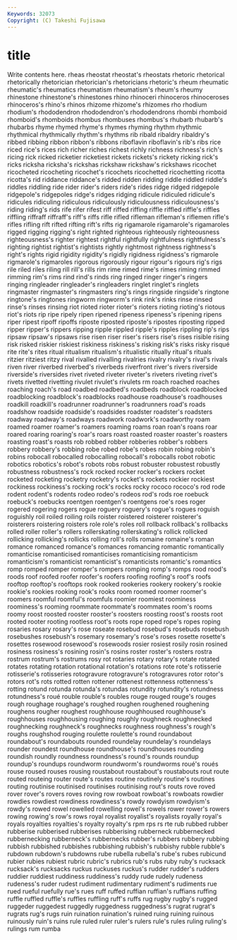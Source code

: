 ```yaml
---
Keywords: 32073 
Copyright: (C) Takeshi Fujisawa
---
```


# title

Write contents here.
 rheas rheostat rheostat's rheostats rhetoric
rhetorical rhetorically rhetorician rhetorician's rhetoricians rhetoric's rheum rheumatic rheumatic's rheumatics
rheumatism rheumatism's rheum's rheumy rhinestone rhinestone's rhinestones rhino rhinoceri rhinoceros
rhinoceroses rhinoceros's rhino's rhinos rhizome rhizome's rhizomes rho rhodium rhodium's
rhododendron rhododendron's rhododendrons rhombi rhomboid rhomboid's rhomboids rhombus rhombuses rhombus's
rhubarb rhubarb's rhubarbs rhyme rhymed rhyme's rhymes rhyming rhythm rhythmic
rhythmical rhythmically rhythm's rhythms rib ribald ribaldry ribaldry's ribbed ribbing
ribbon ribbon's ribbons riboflavin riboflavin's rib's ribs rice riced rice's
rices rich richer riches richest richly richness richness's rich's ricing
rick ricked ricketier ricketiest rickets rickets's rickety ricking rick's ricks
ricksha ricksha's rickshas rickshaw rickshaw's rickshaws ricochet ricocheted ricocheting ricochet's
ricochets ricochetted ricochetting ricotta ricotta's rid riddance riddance's ridded ridden
ridding riddle riddled riddle's riddles riddling ride rider rider's riders
ride's rides ridge ridged ridgepole ridgepole's ridgepoles ridge's ridges ridging
ridicule ridiculed ridicule's ridicules ridiculing ridiculous ridiculously ridiculousness ridiculousness's riding
riding's rids rife rifer rifest riff riffed riffing riffle riffled
riffle's riffles riffling riffraff riffraff's riff's riffs rifle rifled rifleman
rifleman's riflemen rifle's rifles rifling rift rifted rifting rift's rifts
rig rigamarole rigamarole's rigamaroles rigged rigging rigging's right righted righteous
righteously righteousness righteousness's righter rightest rightful rightfully rightfulness rightfulness's righting
rightist rightist's rightists rightly rightmost rightness rightness's right's rights rigid
rigidity rigidity's rigidly rigidness rigidness's rigmarole rigmarole's rigmaroles rigorous rigorously
rigour rigour's rigours rig's rigs rile riled riles riling rill
rill's rills rim rime rimed rime's rimes riming rimmed rimming
rim's rims rind rind's rinds ring ringed ringer ringer's ringers
ringing ringleader ringleader's ringleaders ringlet ringlet's ringlets ringmaster ringmaster's ringmasters
ring's rings ringside ringside's ringtone ringtone's ringtones ringworm ringworm's rink
rink's rinks rinse rinsed rinse's rinses rinsing riot rioted rioter
rioter's rioters rioting rioting's riotous riot's riots rip ripe ripely
ripen ripened ripeness ripeness's ripening ripens riper ripest ripoff ripoffs
riposte riposted riposte's ripostes riposting ripped ripper ripper's rippers ripping
ripple rippled ripple's ripples rippling rip's rips ripsaw ripsaw's ripsaws
rise risen riser riser's risers rise's rises risible rising risk
risked riskier riskiest riskiness riskiness's risking risk's risks risky risqué
rite rite's rites ritual ritualism ritualism's ritualistic ritually ritual's rituals
ritzier ritziest ritzy rival rivalled rivalling rivalries rivalry rivalry's rival's
rivals riven river riverbed riverbed's riverbeds riverfront river's rivers riverside
riverside's riversides rivet riveted riveter riveter's riveters riveting rivet's rivets
rivetted rivetting rivulet rivulet's rivulets rm roach roached roaches roaching
roach's road roadbed roadbed's roadbeds roadblock roadblocked roadblocking roadblock's roadblocks
roadhouse roadhouse's roadhouses roadkill roadkill's roadrunner roadrunner's roadrunners road's roads
roadshow roadside roadside's roadsides roadster roadster's roadsters roadway roadway's roadways
roadwork roadwork's roadworthy roam roamed roamer roamer's roamers roaming roams
roan roan's roans roar roared roaring roaring's roar's roars roast
roasted roaster roaster's roasters roasting roast's roasts rob robbed robber
robberies robber's robbers robbery robbery's robbing robe robed robe's robes
robin robing robin's robins robocall robocalled robocalling robocall's robocalls robot
robotic robotics robotics's robot's robots robs robust robuster robustest robustly
robustness robustness's rock rocked rocker rocker's rockers rocket rocketed rocketing
rocketry rocketry's rocket's rockets rockier rockiest rockiness rockiness's rocking rock's
rocks rocky rococo rococo's rod rode rodent rodent's rodents rodeo
rodeo's rodeos rod's rods roe roebuck roebuck's roebucks roentgen roentgen's
roentgens roe's roes roger rogered rogering rogers rogue roguery roguery's
rogue's rogues roguish roguishly roil roiled roiling roils roister roistered
roisterer roisterer's roisterers roistering roisters role role's roles roll rollback
rollback's rollbacks rolled roller roller's rollers rollerskating rollerskating's rollick rollicked
rollicking rollicking's rollicks rolling roll's rolls romaine romaine's roman romance
romanced romance's romances romancing romantic romantically romanticise romanticised romanticises romanticising
romanticism romanticism's romanticist romanticist's romanticists romantic's romantics romp romped romper
romper's rompers romping romp's romps rood rood's roods roof roofed
roofer roofer's roofers roofing roofing's roof's roofs rooftop rooftop's rooftops
rook rooked rookeries rookery rookery's rookie rookie's rookies rooking rook's
rooks room roomed roomer roomer's roomers roomful roomful's roomfuls roomier
roomiest roominess roominess's rooming roommate roommate's roommates room's rooms roomy
roost roosted rooster rooster's roosters roosting roost's roosts root rooted
rooter rooting rootless root's roots rope roped rope's ropes roping
rosaries rosary rosary's rose roseate rosebud rosebud's rosebuds rosebush rosebushes
rosebush's rosemary rosemary's rose's roses rosette rosette's rosettes rosewood rosewood's
rosewoods rosier rosiest rosily rosin rosined rosiness rosiness's rosining rosin's
rosins roster roster's rosters rostra rostrum rostrum's rostrums rosy rot
rotaries rotary rotary's rotate rotated rotates rotating rotation rotational rotation's
rotations rote rote's rotisserie rotisserie's rotisseries rotogravure rotogravure's rotogravures rotor
rotor's rotors rot's rots rotted rotten rottener rottenest rottenness rottenness's
rotting rotund rotunda rotunda's rotundas rotundity rotundity's rotundness rotundness's roué
rouble rouble's roubles rouge rouged rouge's rouges rough roughage roughage's
roughed roughen roughened roughening roughens rougher roughest roughhouse roughhoused roughhouse's
roughhouses roughhousing roughing roughly roughneck roughnecked roughnecking roughneck's roughnecks roughness
roughness's rough's roughs roughshod rouging roulette roulette's round roundabout roundabout's
roundabouts rounded roundelay roundelay's roundelays rounder roundest roundhouse roundhouse's roundhouses
rounding roundish roundly roundness roundness's round's rounds roundup roundup's roundups
roundworm roundworm's roundworms roué's roués rouse roused rouses rousing roustabout
roustabout's roustabouts rout route routed routeing router route's routes routine
routinely routine's routines routing routinise routinised routinises routinising rout's routs
rove roved rover rover's rovers roves roving row rowboat rowboat's
rowboats rowdier rowdies rowdiest rowdiness rowdiness's rowdy rowdyism rowdyism's rowdy's
rowed rowel rowelled rowelling rowel's rowels rower rower's rowers rowing
rowing's row's rows royal royalist royalist's royalists royally royal's royals
royalties royalties's royalty royalty's rpm rps rs rte rub rubbed
rubber rubberise rubberised rubberises rubberising rubberneck rubbernecked rubbernecking rubberneck's rubbernecks
rubber's rubbers rubbery rubbing rubbish rubbished rubbishes rubbishing rubbish's rubbishy
rubble rubble's rubdown rubdown's rubdowns rube rubella rubella's rube's rubes
rubicund rubier rubies rubiest rubric rubric's rubrics rub's rubs ruby
ruby's rucksack rucksack's rucksacks ruckus ruckuses ruckus's rudder rudder's rudders
ruddier ruddiest ruddiness ruddiness's ruddy rude rudely rudeness rudeness's ruder
rudest rudiment rudimentary rudiment's rudiments rue rued rueful ruefully rue's
rues ruff ruffed ruffian ruffian's ruffians ruffing ruffle ruffled ruffle's
ruffles ruffling ruff's ruffs rug rugby rugby's rugged ruggeder ruggedest
ruggedly ruggedness ruggedness's rugrat rugrat's rugrats rug's rugs ruin ruination
ruination's ruined ruing ruining ruinous ruinously ruin's ruins rule ruled
ruler ruler's rulers rule's rules ruling ruling's rulings rum rumba
